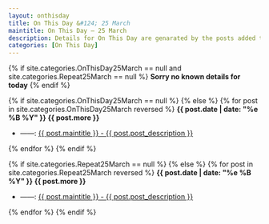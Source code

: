 ```yaml
---
layout: onthisday
title: On This Day &#124; 25 March
maintitle: On This Day — 25 March
description: Details for On This Day are genarated by the posts added to the website so the content is subject to changes/updates over time.
categories: [On This Day]
---
```


{% if site.categories.OnThisDay25March == null and site.categories.Repeat25March == null %}
<strong>Sorry no known details for today</strong>
{% endif %}

{% if site.categories.OnThisDay25March == null %}
{% else %}
{% for post in site.categories.OnThisDay25March reversed %}
<strong>{{ post.date | date: "%e %B %Y" }} {{ post.more }}</strong>
<ul>
<li> ——: <a href="{{ post.url }}">{{ post.maintitle }} - {{ post.post_description }}</a></li>
</ul>
{% endfor %}
{% endif %}

{% if site.categories.Repeat25March == null %}
{% else %}
{% for post in site.categories.Repeat25March reversed %}
<strong>{{ post.date | date: "%e %B %Y" }} {{ post.more }}</strong>
<ul>
<li> ——: <a href="{{ post.url }}">{{ post.maintitle }} - {{ post.post_description }}</a></li>
</ul>
{% endfor %}
{% endif %}
